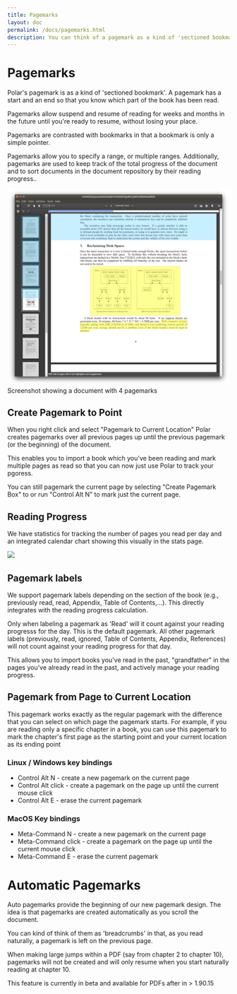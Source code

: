 ```yaml
---
title: Pagemarks
layout: doc
permalink: /docs/pagemarks.html
description: You can think of a pagemark as a kind of 'sectioned bookmark'.  A pagemark has a start and an end so that you know which part of the book has been read. 
---
```


# Pagemarks

Polar's pagemark is as a kind of 'sectioned bookmark'.  A pagemark has a start and an end so that you know which
part of the book has been read.

Pagemarks allow suspend and resume of reading for weeks and months in the future until you're ready to resume, without
losing your place.

Pagemarks are contrasted with bookmarks in that a bookmark is only a simple pointer.

Pagemarks allow you to specify a range, or multiple ranges.  Additionally, pagemarks are used to keep track of the total
progress of the document and to sort documents in the document repository by their reading progress..

<img class="img-fluid" src="../assets/screenshots/annotations-shadow.png">

<div class="text-center">Screenshot showing a document with 4 pagemarks</div>

## Create Pagemark to Point

When you right click and select "Pagemark to Current Location" Polar creates pagemarks over all previous pages up until the
previous pagemark (or the beginning) of the document.

This enables you to import a book which you've been reading and mark multiple pages as read so that you can now just use
Polar to track your pgoress.

You can still pagemark the current page by selecting "Create Pagemark Box" to or run "Control Alt N" to mark just the
current page.

## Reading Progress

We have statistics for tracking the number of pages you read per day and an integrated calendar chart showing this
visually in the stats page.

<img class="img-fluid" src="https://getpolarized.io/assets/screenshots/reading-progress.webp">

## Pagemark labels

We support pagemark labels depending on the section of the book (e.g., previously read, read, Appendix, Table of Contents,...). This directly
integrates with the reading progress calculation.  

Only when labeling a pagemark as 'Read' will it count against your reading progresss for the day. This is the default pagemark. All other pagemark labels (previously, read, ignored, Table of Contents, Appendix, References) will not count against your reading progress for that day. 

This allows you to import books you've read in the past, "grandfather" in the pages you've already read in the past, and actively manage your reading progress.

## Pagemark from Page to Current Location

This pagemark works exactly as the regular pagemark with the difference that you can select on which page the pagemark starts. For example, if you are reading only a specific chapter in a book, you can use this pagemark to mark the chapter's first page as the starting point and your current location as its ending point

### Linux / Windows key bindings

 - Control Alt N - create a new pagemark on the current page
 - Control Alt click - create a pagemark on the page up until the current mouse click
 - Control Alt E - erase the current pagemark

### MacOS Key bindings

 - Meta-Command N - create a new pagemark on the current page
 - Meta-Command click - create a pagemark on the page up until the current mouse click
 - Meta-Command E - erase the current pagemark
 
# Automatic Pagemarks

Auto pagemarks provide the beginning of our new pagemark design.  The idea is that pagemarks are created automatically
as you scroll the document.  

You can kind of think of them as 'breadcrumbs' in that, as you read naturally, a pagemark is left on the previous page.

When making large jumps within a PDF (say from chapter 2 to chapter 10), pagemarks will not be created and will only
resume when you start naturally reading at chapter 10.

This feature is currently in beta and available for PDFs after in > 1.90.15

